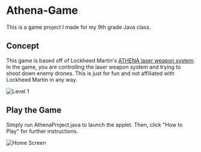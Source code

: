 # Athena-Game
This is a game project I made for my 9th grade Java class.

## Concept
This game is based off of Lockheed Martin's [ATHENA laser weapon system](https://news.lockheedmartin.com/2019-11-07-ATHENA-Successfully-Defends-Drone-Threat). In the game, you are controlling the laser weapon system and trying to shoot down enemy drones. This is just for fun and not affiliated with Lockheed Martin in any way.

![Level 1](https://user-images.githubusercontent.com/95505396/190014430-cb78d406-bca5-42b9-a592-99036bbed3ca.png)


## Play the Game
Simply run AthenaProject.java to launch the applet. Then, click "How to Play" for further instructions.

![Home Screen](https://user-images.githubusercontent.com/95505396/190014414-8a737ffa-ee83-4766-b588-2cfed079692b.png)

